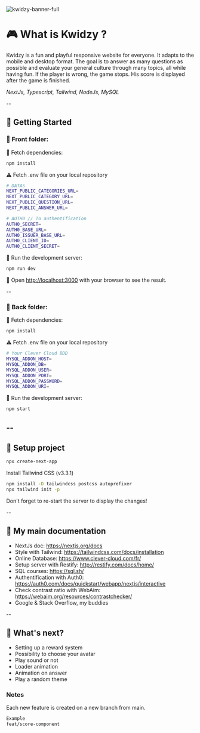 ![kwidzy-banner-full](https://github.com/Caro-L-dev/Kwidzy/assets/65663844/fd461ca1-17cc-435e-9f69-ece3a74120ca)

# 🎮 **What is Kwidzy ?**  

Kwidzy is a fun and playful responsive website for everyone.
It adapts to the mobile and desktop format.
The goal is to answer as many questions as possible and evaluate your general culture through many topics, all while having fun. If the player is wrong, the game stops. His score is displayed after the game is finished.  
  
_NextJs, Typescript, Tailwind, NodeJs, MySQL_

--


## 👶 **Getting Started**

### 🔹 Front folder:  

📀 Fetch dependencies:
```bash
npm install
``` 

⚠️ Fetch .env file on your local repository
```bash
# DATAS
NEXT_PUBLIC_CATEGORIES_URL=
NEXT_PUBLIC_CATEGORY_URL=
NEXT_PUBLIC_QUESTION_URL=
NEXT_PUBLIC_ANSWER_URL=

# AUTH0 // To authentification
AUTH0_SECRET=
AUTH0_BASE_URL=
AUTH0_ISSUER_BASE_URL=
AUTH0_CLIENT_ID=
AUTH0_CLIENT_SECRET=
```  

🏃 Run the development server:
```bash
npm run dev
```

👀 Open [http://localhost:3000](http://localhost:3000) with your browser to see the result. 

--

### 🔹 Back folder:

📀 Fetch dependencies:
```bash
npm install
``` 

⚠️ Fetch .env file on your local repository
```bash
# Your Clever Cloud BDD
MYSQL_ADDON_HOST=
MYSQL_ADDON_DB=
MYSQL_ADDON_USER=
MYSQL_ADDON_PORT=
MYSQL_ADDON_PASSWORD=
MYSQL_ADDON_URI=
```  

🏃 Run the development server:
```bash
npm start
```  

--  
--  

## 🔧 **Setup project**

```bash
npx create-next-app
```

Install Tailwind CSS (v3.3.1)

```bash
npm install -D tailwindcss postcss autoprefixer
npx tailwind init -p
```

Don't forget to re-start the server to display the changes! 

--  
## 📜 **My main documentation**
- NextJs doc: https://nextjs.org/docs
- Style with Tailwind: https://tailwindcss.com/docs/installation
- Online Database: https://www.clever-cloud.com/fr/
- Setup server with Restify: http://restify.com/docs/home/
- SQL courses: https://sql.sh/
- Authentification with Auth0: https://auth0.com/docs/quickstart/webapp/nextjs/interactive
- Check contrast ratio with WebAim: https://webaim.org/resources/contrastchecker/
- Google & Stack Overflow, my buddies

--  

## 🚀  **What's next?**

- Setting up a reward system
- Possibility to choose your avatar
- Play sound or not
- Loader animation
- Animation on answer
- Play a random theme

### **Notes**  
Each new feature is created on a new branch from main.  
```bash
Example
feat/score-component
```

